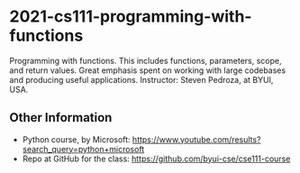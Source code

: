 # 2021-cs111-programming-with-functions
 Programming with functions. This includes functions, parameters, scope, and return values. Great emphasis spent on working with large codebases and producing useful applications. Instructor:  Steven Pedroza, at BYUI, USA.

## Other Information
- Python course, by Microsoft: https://www.youtube.com/results?search_query=python+microsoft
- Repo at GitHub for the class: https://github.com/byui-cse/cse111-course 